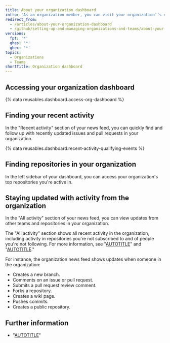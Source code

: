 ```yaml
---
title: About your organization dashboard
intro: 'As an organization member, you can visit your organization''s dashboard throughout the day to stay updated on recent activity and keep track of issues and pull requests you''re working on or following in the organization.'
redirect_from:
  - /articles/about-your-organization-dashboard
  - /github/setting-up-and-managing-organizations-and-teams/about-your-organization-dashboard
versions:
  fpt: '*'
  ghes: '*'
  ghec: '*'
topics:
  - Organizations
  - Teams
shortTitle: Organization dashboard
---
```


## Accessing your organization dashboard

{% data reusables.dashboard.access-org-dashboard %}

## Finding your recent activity

In the "Recent activity" section of your news feed, you can quickly find and follow up with recently updated issues and pull requests in your organization.

{% data reusables.dashboard.recent-activity-qualifying-events %}

## Finding repositories in your organization

In the left sidebar of your dashboard, you can access your organization's top repositories you're active in.

## Staying updated with activity from the organization

In the "All activity" section of your news feed, you can view updates from other teams and repositories in your organization.

The "All activity" section shows all recent activity in the organization, including activity in repositories you're not subscribed to and of people you're not following. For more information, see "[AUTOTITLE](/account-and-profile/managing-subscriptions-and-notifications-on-github/setting-up-notifications/about-notifications)" and "[AUTOTITLE](/get-started/exploring-projects-on-github/following-people)."

For instance, the organization news feed shows updates when someone in the organization:
- Creates a new branch.
- Comments on an issue or pull request.
- Submits a pull request review comment.
- Forks a repository.
- Creates a wiki page.
- Pushes commits.
- Creates a public repository.

## Further information

- "[AUTOTITLE](/account-and-profile/setting-up-and-managing-your-personal-account-on-github/managing-personal-account-settings/about-your-personal-dashboard)"
